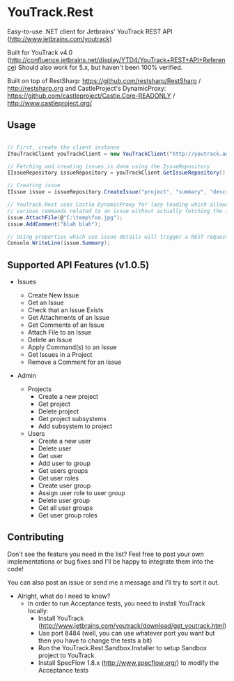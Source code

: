 # YouTrack.Rest

Easy-to-use .NET client for Jetbrains' YouTrack REST API (http://www.jetbrains.com/youtrack)

Built for YouTrack v4.0 (http://confluence.jetbrains.net/display/YTD4/YouTrack+REST+API+Reference)
Should also work for 5.x, but haven't been 100% verified.

Built on top of RestSharp: https://github.com/restsharp/RestSharp / http://restsharp.org
and CastleProject's DynamicProxy: https://github.com/castleproject/Castle.Core-READONLY / http://www.castleproject.org/

## Usage

```csharp

// First, create the client instance
IYouTrackClient youTrackClient = new YouTrackClient("http://youtrack.address.com", "login", "password");

// Fetching and creating issues is done using the IssueRepository
IIssueRepository issueRepository = youTrackClient.GetIssueRepository();

// Creating issue
IIssue issue = issueRepository.CreateIssue("project", "summary", "description");

// YouTrack.Rest uses Castle DynamicProxy for lazy loading which allows you to execute 
// various commands related to an issue without actually fetching the issue from YouTrack.
issue.AttachFile(@"C:\temp\foo.jpg");
issue.AddComment("blah blah");

// Using properties which use issue details will trigger a REST request:
Console.WriteLine(issue.Summary);

```

## Supported API Features (v1.0.5)

* Issues
	* Create New Issue
	* Get an Issue
	* Check that an Issue Exists
	* Get Attachments of an Issue
	* Get Comments of an Issue
	* Attach File to an Issue
	* Delete an Issue
	* Apply Command(s) to an Issue
	* Get Issues in a Project
	* Remove a Comment for an Issue
	
* Admin
	* Projects
		* Create a new project
		* Get project
		* Delete project
		* Get project subsystems
		* Add subsystem to project
	* Users
		* Create a new user
		* Delete user
		* Get user
		* Add user to group
		* Get users groups
		* Get user roles
		* Create user group
		* Assign user role to user group
		* Delete user group
		* Get all user groups
		* Get user group roles
	
## Contributing

Don't see the feature you need in the list? Feel free to post your own implementations or bug fixes and I'll be happy to integrate them into the code!

You can also post an issue or send me a message and I'll try to sort it out.

* Alright, what do I need to know?
	* In order to run Acceptance tests, you need to install YouTrack locally:
		* Install YouTrack (http://www.jetbrains.com/youtrack/download/get_youtrack.html)
		* Use port 8484 (well, you can use whatever port you want but then you have to change the tests a bit)
		* Run the YouTrack.Rest.Sandbox.Installer to setup Sandbox project to YouTrack
		* Install SpecFlow 1.8.x (http://www.specflow.org/) to modify the Acceptance tests
